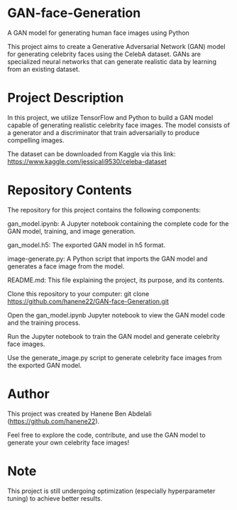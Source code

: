 # GAN-face-Generation
A  GAN model for generating human face images using Python

This project aims to create a Generative Adversarial Network (GAN) model for generating celebrity faces using the CelebA dataset. GANs are specialized neural networks that can generate realistic data by learning from an existing dataset.

# Project Description
In this project, we utilize TensorFlow and Python to build a GAN model capable of generating realistic celebrity face images. The model consists of a generator and a discriminator that train adversarially to produce compelling images.

The dataset can be downloaded from Kaggle via this link: https://www.kaggle.com/jessicali9530/celeba-dataset

# Repository Contents
The repository for this project contains the following components:

gan_model.ipynb: A Jupyter notebook containing the complete code for the GAN model, training, and image generation.

gan_model.h5: The exported GAN model in h5 format.

image-generate.py: A Python script that imports the GAN model and generates a face image from the model.

README.md: This file explaining the project, its purpose, and its contents.

Clone this repository to your computer:  git clone https://github.com/hanene22/GAN-face-Generation.git 

Open the gan_model.ipynb Jupyter notebook to view the GAN model code and the training process.

Run the Jupyter notebook to train the GAN model and generate celebrity face images.

Use the generate_image.py script to generate celebrity face images from the exported GAN model.

#  Author
This project was created by Hanene Ben Abdelali (https://github.com/hanene22).

Feel free to explore the code, contribute, and use the GAN model to generate your own celebrity face images!

# Note
This project is still undergoing optimization (especially hyperparameter tuning) to achieve better results.
